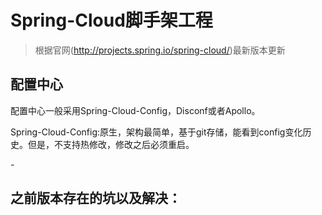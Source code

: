 # Spring-Cloud脚手架工程

> 根据官网(http://projects.spring.io/spring-cloud/)最新版本更新

## 配置中心

配置中心一般采用Spring-Cloud-Config，Disconf或者Apollo。

Spring-Cloud-Config:原生，架构最简单，基于git存储，能看到config变化历史。但是，不支持热修改，修改之后必须重启。

-[](https://github.com/HashZhang/ScanfoldAll/blob/master/doc/spring/spring-cloud/spring-cloud-config.jpg)

## 之前版本存在的坑以及解决：


